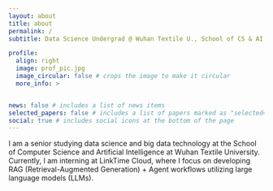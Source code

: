 ```yaml
---
layout: about
title: about
permalink: /
subtitle: Data Science Undergrad @ Wuhan Textile U., School of CS & AI

profile:
  align: right
  image: prof_pic.jpg
  image_circular: false # crops the image to make it circular
  more_info: >


news: false # includes a list of news items
selected_papers: false # includes a list of papers marked as "selected={true}"
social: true # includes social icons at the bottom of the page
---
```


I am a senior studying data science and big data technology at the School of Computer Science and Artificial Intelligence at Wuhan Textile University. Currently, I am interning at LinkTime Cloud, where I focus on developing RAG (Retrieval-Augmented Generation) + Agent workflows utilizing large language models (LLMs).
